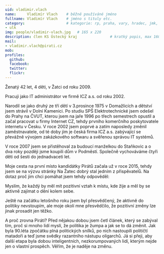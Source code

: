 ```yaml
---
uid: vladimir.vlach
name:     Vladimír Vlach 	# běžně používáné jméno
fullname: Vladimír Vlach  	# jméno s tituly etc.
category:                 	# kategorie: rp, praha, vary, hradec, jmk, senat
- ulk
img: people/vladimir-vlach.jpg   # 165 x 220
description: člen KS Ústecký kraj           	# kratký popis, max 160 znaků
mail:
- vladimir.vlach@pirati.cz
mob:	
profiles:
  github:
  facebook: 
  twitter: 
  flickr: 
---
```


Ženatý 42 let, 4 děti, v Žatci od roku 2009.

Pracuji jako IT administrátor ve firmě ICZ a.s. od roku 2002.

Narodil se jako druhý ze tří dětí v 3.prosince 1975 v Domažlicích a dětství jsem strávil v Dolní Kamenici. Po studiu SPŠ Elektrotechnické jsem odešel do Prahy na ČVUT, kterou jsem na jaře 1996 po třech semestrech opustil a začal pracovat u firmy Internet CZ, tehdy prvního komerčního poskytovatele internetu v Česku. V roce 2002 jsem poprvé a zatím naposledy změnil zaměstnavatele, od té doby jím je česká firma ICZ a.s. zabývající se převážně vývojem zakázkového softwaru a svěřenou správou IT systémů.

V roce 2007 jsem se přistěhoval za budoucí manželkou do Staňkovic a o dva roky později jsme koupili dům v Podměstí. Společně vychováváme čtyři děti od šesti do jednadvaceti let.

Moje cesta na první místo kandidátky Pirátů začala už v roce 2015, tehdy jsem se na výzvu stránky Na Žatec dobrý stal jedním z přispěvatelů. Na dotaz proč jim chci pomáhat jsem tehdy odpověděl:

Myslím, že každý by měl mít pozitivní vztah k místu, kde žije a měl by se aktivně zajímat o dění kolem sebe.

Ještě na začátku letošního roku jsem byl přesvědčený, že aktivně do politiky nevstoupím, ale moje okolí mne přesvědčilo, že pozitivní změny lze jinak prosadit jen těžko.

A proč zrovna Piráti? Před nějakou dobou jsem četl článek, který se zabýval tím, proč si mnoho lidí myslí, že politika je žumpa a jak se to dá změnit. Jak byla 90.léta zpočátku plná politických snílků, po nich nastoupili političtí matadoři a teď jsme svědky razantního nástupu oligarchů. Já si přeji, aby další etapa byla dobou inteligentních, nezkorumpovaných lidí, kterým nejde jen o vlastní prospěch. Věřím, že je naděje na změnu.
